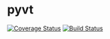 # pyvt
[![Coverage Status](https://coveralls.io/repos/github/kevincianfarini/python-vt-api/badge.svg?branch=master)](https://coveralls.io/github/kevincianfarini/python-vt-api?branch=master)
[![Build Status](https://travis-ci.org/kevincianfarini/python-vt-api.svg?branch=master)](https://travis-ci.org/kevincianfarini/python-vt-api)